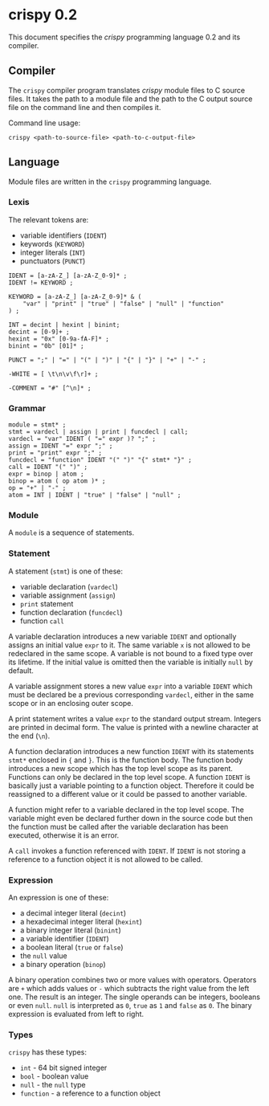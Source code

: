 # crispy 0.2

This document specifies the *crispy* programming language 0.2 and its compiler.

## Compiler

The `crispy` compiler program translates *crispy* module files to C source
files. It takes the path to a module file and the path to the C output source
file on the command line and then compiles it.

Command line usage:

```
crispy <path-to-source-file> <path-to-c-output-file>
```

## Language

Module files are written in the `crispy` programming language.

### Lexis

The relevant tokens are:

* variable identifiers (`IDENT`)
* keywords (`KEYWORD`)
* integer literals (`INT`)
* punctuators (`PUNCT`)

```
IDENT = [a-zA-Z_] [a-zA-Z_0-9]* ;
IDENT != KEYWORD ;

KEYWORD = [a-zA-Z_] [a-zA-Z_0-9]* & (
	"var" | "print" | "true" | "false" | "null" | "function"
) ;

INT = decint | hexint | binint;
decint = [0-9]+ ;
hexint = "0x" [0-9a-fA-F]* ;
binint = "0b" [01]* ;

PUNCT = ";" | "=" | "(" | ")" | "{" | "}" | "+" | "-" ;

-WHITE = [ \t\n\v\f\r]+ ;

-COMMENT = "#" [^\n]* ;
```

### Grammar

```
module = stmt* ;
stmt = vardecl | assign | print | funcdecl | call;
vardecl = "var" IDENT ( "=" expr )? ";" ;
assign = IDENT "=" expr ";" ;
print = "print" expr ";" ;
funcdecl = "function" IDENT "(" ")" "{" stmt* "}" ;
call = IDENT "(" ")" ;
expr = binop | atom ;
binop = atom ( op atom )* ;
op = "+" | "-" ;
atom = INT | IDENT | "true" | "false" | "null" ;
```

### Module

A `module` is a sequence of statements.

### Statement

A statement (`stmt`) is one of these:

* variable declaration (`vardecl`)
* variable assignment (`assign`)
* `print` statement
* function declaration (`funcdecl`)
* function `call`

A variable declaration introduces a new variable `IDENT` and optionally assigns
an initial value `expr` to it. The same variable `x` is not allowed to be
redeclared in the same scope. A variable is not bound to a fixed type over its
lifetime. If the initial value is omitted then the variable is initially `null`
by default.

A variable assignment stores a new value `expr` into a variable `IDENT` which
must be declared be a previous corresponding `vardecl`, either in the same
scope or in an enclosing outer scope.

A print statement writes a value `expr` to the standard output stream. Integers
are printed in decimal form. The value is printed with a newline character at
the end (`\n`).

A function declaration introduces a new function `IDENT` with its statements
`stmt*` enclosed in `{` and `}`. This is the function body. The function body
introduces a new scope which has the top level scope as its parent. Functions
can only be declared in the top level scope. A function `IDENT` is basically
just a variable pointing to a function object. Therefore it could be reassigned
to a different value or it could be passed to another variable.

A function might refer to a variable declared in the top level scope. The
variable might even be declared further down in the source code but then the
function must be called after the variable declaration has been executed,
otherwise it is an error.

A `call` invokes a function referenced with `IDENT`. If `IDENT` is not storing
a reference to a function object it is not allowed to be called.

### Expression

An expression is one of these:

* a decimal integer literal (`decint`)
* a hexadecimal integer literal (`hexint`)
* a binary integer literal (`binint`)
* a variable identifier (`IDENT`)
* a boolean literal (`true` or `false`)
* the `null` value
* a binary operation (`binop`)

A binary operation combines two or more values with operators. Operators are
`+` which adds values or `-` which subtracts the right value from the left one.
The result is an integer. The single operands can be integers, booleans or even
`null`. `null` is interpreted as `0`, `true` as `1` and `false` as `0`. The
binary expression is evaluated from left to right.

### Types

`crispy` has these types:

* `int` - 64 bit signed integer
* `bool` - boolean value
* `null` - the `null` type
* `function` - a reference to a function object
